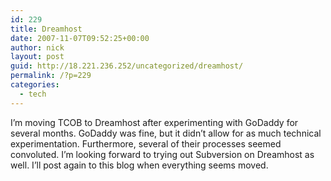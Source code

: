 ```yaml
---
id: 229
title: Dreamhost
date: 2007-11-07T09:52:25+00:00
author: nick
layout: post
guid: http://18.221.236.252/uncategorized/dreamhost/
permalink: /?p=229
categories:
  - tech
---
```

I&#8217;m moving TCOB to Dreamhost after experimenting with GoDaddy for several months. GoDaddy was fine, but it didn&#8217;t allow for as much technical experimentation. Furthermore, several of their processes seemed convoluted. I&#8217;m looking forward to trying out Subversion on Dreamhost as well. I&#8217;ll post again to this blog when everything seems moved.